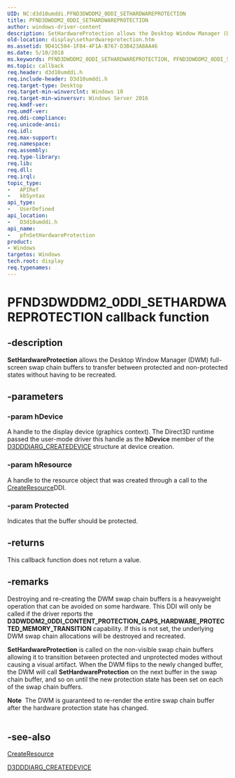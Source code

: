 ```yaml
---
UID: NC:d3d10umddi.PFND3DWDDM2_0DDI_SETHARDWAREPROTECTION
title: PFND3DWDDM2_0DDI_SETHARDWAREPROTECTION
author: windows-driver-content
description: SetHardwareProtection allows the Desktop Window Manager (DWM) full-screen swap chain buffers to transfer between protected and non-protected states without having to be recreated.
old-location: display\sethardwareprotection.htm
ms.assetid: 9D41C504-1F84-4F1A-B767-D3B423A8AA46
ms.date: 5/10/2018
ms.keywords: PFND3DWDDM2_0DDI_SETHARDWAREPROTECTION, PFND3DWDDM2_0DDI_SETHARDWAREPROTECTION callback, d3d10umddi/pfnSetHardwareProtection, display.sethardwareprotection, pfnSetHardwareProtection, pfnSetHardwareProtection callback function [Display Devices]
ms.topic: callback
req.header: d3d10umddi.h
req.include-header: D3d10umddi.h
req.target-type: Desktop
req.target-min-winverclnt: Windows 10
req.target-min-winversvr: Windows Server 2016
req.kmdf-ver: 
req.umdf-ver: 
req.ddi-compliance: 
req.unicode-ansi: 
req.idl: 
req.max-support: 
req.namespace: 
req.assembly: 
req.type-library: 
req.lib: 
req.dll: 
req.irql: 
topic_type:
-	APIRef
-	kbSyntax
api_type:
-	UserDefined
api_location:
-	D3d10umddi.h
api_name:
-	pfnSetHardwareProtection
product:
- Windows
targetos: Windows
tech.root: display
req.typenames: 
---
```


# PFND3DWDDM2_0DDI_SETHARDWAREPROTECTION callback function


## -description


<b>SetHardwareProtection</b> allows the Desktop Window Manager (DWM) full-screen swap chain buffers to transfer between protected and non-protected states without having to be recreated.


## -parameters




### -param hDevice

A handle to the display device (graphics context). The Direct3D runtime passed the user-mode driver this handle as the <b>hDevice</b> member of the <a href="https://msdn.microsoft.com/library/windows/hardware/ff542931">D3DDDIARG_CREATEDEVICE</a> structure at device creation.


### -param hResource

A handle to the resource object that was created through a call to the <a href="https://msdn.microsoft.com/5b74c989-1a62-4415-a19a-dd0ba2fcff83">CreateResource</a>DDI. 


### -param Protected

Indicates that the buffer should be protected.


## -returns



This callback function does not return a value.




## -remarks



Destroying and re-creating the DWM swap chain buffers is a heavyweight operation that can be avoided on some hardware.  This DDI will only be called if the driver reports the <b>D3DWDDM2_0DDI_CONTENT_PROTECTION_CAPS_HARDWARE_PROTECTED_MEMORY_TRANSITION</b> capability.  If this is not set, the underlying DWM swap chain allocations will be destroyed and recreated.



<b>SetHardwareProtection</b> is called on the non-visible swap chain buffers allowing it to transition between protected and unprotected modes without causing a visual artifact.  When the DWM flips to the newly changed buffer, the DWM will call <b>SetHardwareProtection</b> on the next buffer in the swap chain buffer, and so on until the new protection state has been set on each of the swap chain buffers.



<div class="alert"><b>Note</b>  The DWM is guaranteed to re-render the entire swap chain buffer after the hardware protection state has changed.
</div>
<div> </div>



## -see-also




<a href="https://msdn.microsoft.com/5b74c989-1a62-4415-a19a-dd0ba2fcff83">CreateResource</a>



<a href="https://msdn.microsoft.com/library/windows/hardware/ff542931">D3DDDIARG_CREATEDEVICE</a>
 

 

